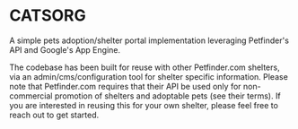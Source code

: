 CATSORG
=======

A simple pets adoption/shelter portal implementation leveraging Petfinder's API and Google's App Engine.

The codebase has been built for reuse with other Petfinder.com shelters, via an admin/cms/configuration tool for shelter specific information. Please note that Petfinder.com requires that their API be used only for non-commercial promotion of shelters and adoptable pets (see their terms). If you are interested in reusing this for your own shelter, please feel free to reach out to get started.

